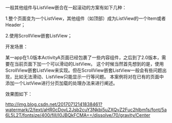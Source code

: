 一般其他组件与ListView嵌合在一起滚动的方案有如下几种：

1.整个页面变为一个ListView，其他组件（如顶部）成为ListView的一个Item或者Header；

2.使用ScrollView嵌套ListView；


开发场景：

某一app在1.0版本ActivityA页面已经包裹了一些内容组件，之后到了2.0版本，需要在当前页面下加一个可以滑动的ListView。
这个时候当然首先想到的是，使用ScrollView嵌套ListView来实现。但在ScrollView嵌套ListView一般会有些问题出现，比如无法滑动、ListView只能显示一行等问题。
本案例将对在已有的页面中添加一个ListView进行分页加载的处理办法来进行阐述。

效果图如下：

http://img.blog.csdn.net/20170712141838461?watermark/2/text/aHR0cDovL2Jsb2cuY3Nkbi5uZXQvZ2Fuc2hlbm1s/font/5a6L5L2T/fontsize/400/fill/I0JBQkFCMA==/dissolve/70/gravity/Center
